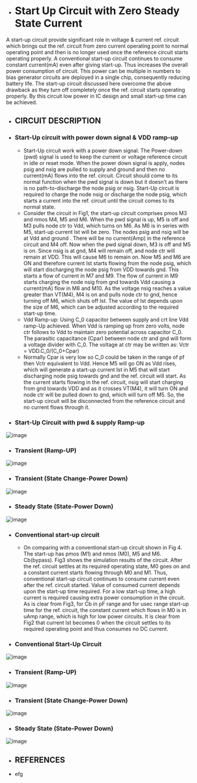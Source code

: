 - # Start Up Circuit with Zero Steady State Current
A start-up circuit provide significant role in voltage &amp; current ref. circuit which brings out the ref. circuit from zero current operating point to normal operating point and then is no longer used once the reference circuit starts operating properly. A conventional start-up circuit continues to consume constant current(mA) even after giving start-up. Thus increases the overall power consumption of circuit. This power can be multiple in numbers to bias generator circuits are deployed in a single chip, consequently reducing battery life. The start-up circuit discussed here overcome the above drawback as they turn off completely once the ref. circuit starts operating properly. By this circuit low power in IC design and small start-up time can be achieved.
- ## CIRCUIT DESCRIPTION
- ### Start-Up circuit with power down signal & VDD ramp-up
  - Start-Up circuit work with a power down signal. The Power-down (pwd) signal is used to keep the current or voltage reference circuit in idle or reset mode. When the power down     signal is apply, nodes psig and nsig are pulled to supply and ground and then no current(mA) flows into the ref. circuit. Circuit should come to its normal function when the pwd   signal is down but it doesn’t as there is no path-to-discharge the node psig or nsig. Start-Up circuit is required to charge the node nsig or discharge the node psig, which       starts a current into the ref. circuit until the circuit comes to its normal state.
  - Consider the circuit in Fig1, the start-up circuit comprises pmos M3 and nmos M4, M5 and M6. When the pwd signal is up, M5 is off and M3 pulls node ctr to Vdd, which turns on     M6. As M6 is in series with M5, start-up current Ist will be zero. The nodes psig and nsig will be at Vdd and ground . There will be no current(Amp) in the reference circuit       and M4 off. Now when the pwd signal down, M3 is off and M5 is on. Since nsig is at gnd, M4 will remain off, and node ctr will remain at VDD. This will cause M6 to remain on. Now   M5 and M6 are ON and therefore current Ist starts flowing from the node psig, which will start discharging the node psig from VDD towards gnd. This starts a flow of current in     M7 and M9. The flow of current in M9 starts charging the node nsig from gnd towards Vdd causing a current(mA) flow in M8 and M10. As the voltage nsig reaches a value greater       than VT(M4), M4 is on and pulls node ctr to gnd, hence turning off M6, which shuts off Ist. The value of Ist depends upon the size of M6, which can be adjusted according to the   required start-up time.
  - Vdd Ramp-up: Using C_0 capacitor between supply and crt line Vdd ramp-Up achieved. When Vdd is ramping up from zero volts, node ctr follows to Vdd to maintain zero potential across capacitor C_0. The parasitic capacitance (Cpar) between node ctr and gnd will form a voltage divider with C_0. The voltage at ctr may be written as:
Vctr = VDD.C_0/(C_0+Cpar)
  - Normally Cpar is very low so C_0 could be taken in the range of pf then Vctr equivalent to Vdd. Hence M5 will go ON as Vdd rises, which will generate a start-up current Ist in M5 that will start discharging node psig towards gnd and the ref. circuit will start. As the current starts flowing in the ref. circuit, nsig will start charging from gnd towards VDD and as it crosses VT(M4), it will turn ON and node ctr will be pulled down to gnd, which will turn off M5. So, the start-up circuit will be disconnected from the reference circuit and no current flows through it.
- ### Start-Up Circuit with pwd & supply Ramp-up
![image](https://user-images.githubusercontent.com/81389879/155842296-f0b8bdfb-f49c-4c77-863b-9d83e199e1cf.png)
- ### Transient (Ramp-UP)
![image](https://user-images.githubusercontent.com/81389879/155844351-72d6f918-e667-43c5-9ab5-8d8e945356f4.png)
- ### Transient (State Change-Power Down)
![image](https://user-images.githubusercontent.com/81389879/155845588-a32219ae-7dd8-462d-bacf-62c0cb757215.png)
- ### Steady State (State-Power Down)
![image](https://user-images.githubusercontent.com/81389879/155845609-5c3c1192-097c-4759-baa3-c8a6865b359b.png)





- ### Conventional start-up circuit
  - On comparing with a conventional start-up circuit shown in Fig 4. The start-up has pmos (M1) and nmos (M0), M5 and M6. Cb(bypass). Fig3 shows the simulation results of the circuit. After the ref. circuit settles at its required operating state, M0 goes on and a constant current starts flowing through M0 and M1. Thus, conventional start-up circuit continues to consume current even after the ref. circuit started. Value of consumed current depends upon the start-up time required. For a low start-up time, a high current is required causing extra power consumption in the circuit. As is clear from Fig3, for Cb in pF range and for usec range start-up time for the ref. circuit, the constant current which flows in M0 is in uAmp range, which is high for low power circuits. It is clear from Fig2 that current Ist becomes 0 when the circuit settles to its required operating point and thus consumes no DC current.
- ### Conventional Start-Up Circuit
![image](https://user-images.githubusercontent.com/81389879/155843042-19885f98-005e-40c3-a2f5-63b521e32886.png)
- ### Transient (Ramp-UP)
![image](https://user-images.githubusercontent.com/81389879/155845648-0adb21e1-ea40-49e6-8392-7cd28223ac65.png)
- ### Transient (State Change-Power Down)
![image](https://user-images.githubusercontent.com/81389879/155845665-841b6693-aee4-4cb3-b3eb-5838820416b6.png)
- ### Steady State (State-Power Down)
![image](https://user-images.githubusercontent.com/81389879/155845704-557510ea-b1de-4496-adcd-a9531c584793.png)



- ## REFERENCES
- efg

